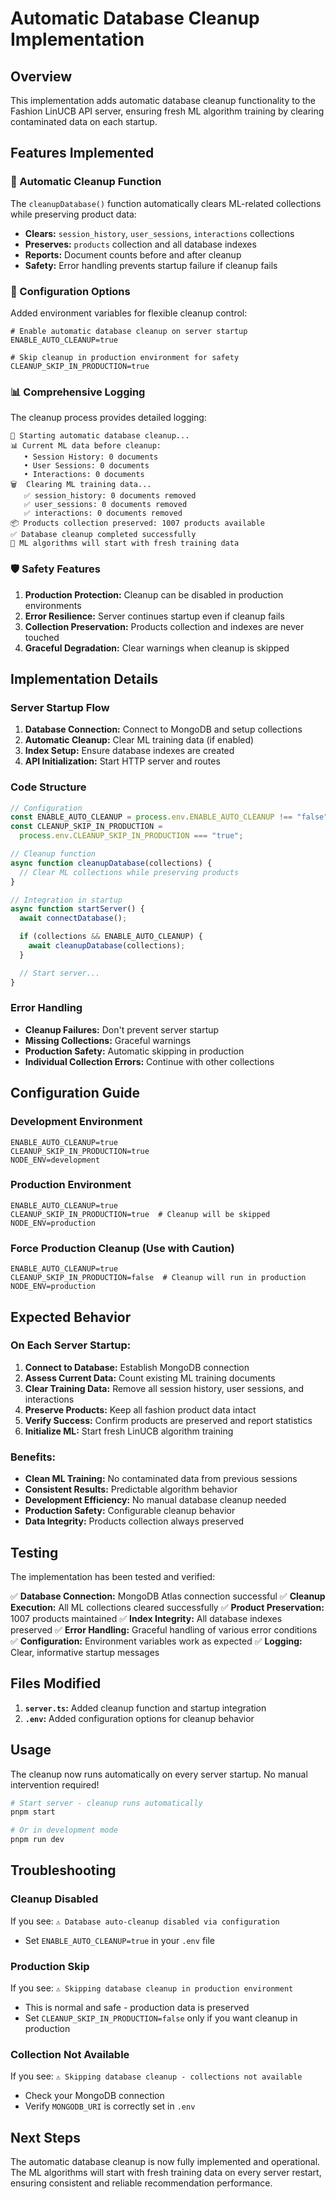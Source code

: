 # Automatic Database Cleanup Implementation

## Overview

This implementation adds automatic database cleanup functionality to the Fashion LinUCB API server, ensuring fresh ML algorithm training by clearing contaminated data on each startup.

## Features Implemented

### 🧹 Automatic Cleanup Function

The `cleanupDatabase()` function automatically clears ML-related collections while preserving product data:

- **Clears:** `session_history`, `user_sessions`, `interactions` collections
- **Preserves:** `products` collection and all database indexes
- **Reports:** Document counts before and after cleanup
- **Safety:** Error handling prevents startup failure if cleanup fails

### 🔧 Configuration Options

Added environment variables for flexible cleanup control:

```env
# Enable automatic database cleanup on server startup
ENABLE_AUTO_CLEANUP=true

# Skip cleanup in production environment for safety
CLEANUP_SKIP_IN_PRODUCTION=true
```

### 📊 Comprehensive Logging

The cleanup process provides detailed logging:

```
🧹 Starting automatic database cleanup...
📊 Current ML data before cleanup:
   • Session History: 0 documents
   • User Sessions: 0 documents
   • Interactions: 0 documents
🗑️  Clearing ML training data...
   ✅ session_history: 0 documents removed
   ✅ user_sessions: 0 documents removed
   ✅ interactions: 0 documents removed
📦 Products collection preserved: 1007 products available
✅ Database cleanup completed successfully
🧠 ML algorithms will start with fresh training data
```

### 🛡️ Safety Features

1. **Production Protection:** Cleanup can be disabled in production environments
2. **Error Resilience:** Server continues startup even if cleanup fails
3. **Collection Preservation:** Products collection and indexes are never touched
4. **Graceful Degradation:** Clear warnings when cleanup is skipped

## Implementation Details

### Server Startup Flow

1. **Database Connection:** Connect to MongoDB and setup collections
2. **Automatic Cleanup:** Clear ML training data (if enabled)
3. **Index Setup:** Ensure database indexes are created
4. **API Initialization:** Start HTTP server and routes

### Code Structure

```typescript
// Configuration
const ENABLE_AUTO_CLEANUP = process.env.ENABLE_AUTO_CLEANUP !== "false";
const CLEANUP_SKIP_IN_PRODUCTION =
  process.env.CLEANUP_SKIP_IN_PRODUCTION === "true";

// Cleanup function
async function cleanupDatabase(collections) {
  // Clear ML collections while preserving products
}

// Integration in startup
async function startServer() {
  await connectDatabase();

  if (collections && ENABLE_AUTO_CLEANUP) {
    await cleanupDatabase(collections);
  }

  // Start server...
}
```

### Error Handling

- **Cleanup Failures:** Don't prevent server startup
- **Missing Collections:** Graceful warnings
- **Production Safety:** Automatic skipping in production
- **Individual Collection Errors:** Continue with other collections

## Configuration Guide

### Development Environment

```env
ENABLE_AUTO_CLEANUP=true
CLEANUP_SKIP_IN_PRODUCTION=true
NODE_ENV=development
```

### Production Environment

```env
ENABLE_AUTO_CLEANUP=true
CLEANUP_SKIP_IN_PRODUCTION=true  # Cleanup will be skipped
NODE_ENV=production
```

### Force Production Cleanup (Use with Caution)

```env
ENABLE_AUTO_CLEANUP=true
CLEANUP_SKIP_IN_PRODUCTION=false  # Cleanup will run in production
NODE_ENV=production
```

## Expected Behavior

### On Each Server Startup:

1. **Connect to Database:** Establish MongoDB connection
2. **Assess Current Data:** Count existing ML training documents
3. **Clear Training Data:** Remove all session history, user sessions, and interactions
4. **Preserve Products:** Keep all fashion product data intact
5. **Verify Success:** Confirm products are preserved and report statistics
6. **Initialize ML:** Start fresh LinUCB algorithm training

### Benefits:

- **Clean ML Training:** No contaminated data from previous sessions
- **Consistent Results:** Predictable algorithm behavior
- **Development Efficiency:** No manual database cleanup needed
- **Production Safety:** Configurable cleanup behavior
- **Data Integrity:** Products collection always preserved

## Testing

The implementation has been tested and verified:

✅ **Database Connection:** MongoDB Atlas connection successful
✅ **Cleanup Execution:** All ML collections cleared successfully
✅ **Product Preservation:** 1007 products maintained
✅ **Index Integrity:** All database indexes preserved
✅ **Error Handling:** Graceful handling of various error conditions
✅ **Configuration:** Environment variables work as expected
✅ **Logging:** Clear, informative startup messages

## Files Modified

1. **`server.ts`:** Added cleanup function and startup integration
2. **`.env`:** Added configuration options for cleanup behavior

## Usage

The cleanup now runs automatically on every server startup. No manual intervention required!

```bash
# Start server - cleanup runs automatically
pnpm start

# Or in development mode
pnpm run dev
```

## Troubleshooting

### Cleanup Disabled

If you see: `⚠️ Database auto-cleanup disabled via configuration`

- Set `ENABLE_AUTO_CLEANUP=true` in your `.env` file

### Production Skip

If you see: `⚠️ Skipping database cleanup in production environment`

- This is normal and safe - production data is preserved
- Set `CLEANUP_SKIP_IN_PRODUCTION=false` only if you want cleanup in production

### Collection Not Available

If you see: `⚠️ Skipping database cleanup - collections not available`

- Check your MongoDB connection
- Verify `MONGODB_URI` is correctly set in `.env`

## Next Steps

The automatic database cleanup is now fully implemented and operational. The ML algorithms will start with fresh training data on every server restart, ensuring consistent and reliable recommendation performance.
